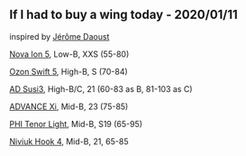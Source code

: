 ## If I had to buy a wing today - 2020/01/11
inspired by [Jérôme Daoust](https://www.expandingknowledge.com/Jerome/PG/Gear/Best/Wing.htm)

[Nova Ion 5](https://www.nova.eu/en/gliders/ion-5-light/), Low-B, XXS (55-80)

[Ozon Swift 5](https://www.flyozone.com/paragliders/products/gliders/swift-5), High-B, S (70-84)

[AD Susi3](https://ad-gliders.com/project/susi-3-lightgearjunkie), High-B/C, 21 (60-83 as B, 81-103 as C) 

[ADVANCE Xi](https://www.advance.ch/en/xi), Mid-B, 23 (75-85)

[PHI Tenor Light](https://phi-air.com/project/tenor_light/), Mid-B, S19 (65-95)

[Niviuk Hook 4](http://niviuk.com/en/discontinued/hook4#/140-size-21/227-color-calypso), Mid-B, 21, 65-85
